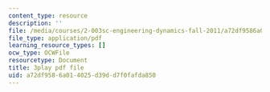 ```yaml
---
content_type: resource
description: ''
file: /media/courses/2-003sc-engineering-dynamics-fall-2011/a72df9586a014025d39dd7f0fafda850_63sIgMvBuEQ.pdf
file_type: application/pdf
learning_resource_types: []
ocw_type: OCWFile
resourcetype: Document
title: 3play pdf file
uid: a72df958-6a01-4025-d39d-d7f0fafda850
---
```

